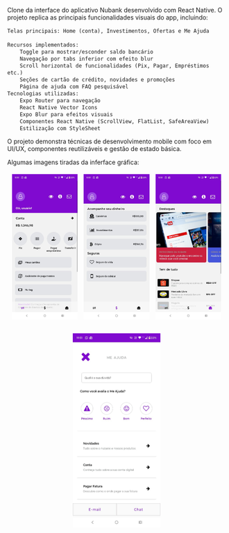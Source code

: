 Clone da interface do aplicativo Nubank desenvolvido com React Native. O projeto replica as principais funcionalidades visuais do app, incluindo:

    Telas principais: Home (conta), Investimentos, Ofertas e Me Ajuda
    
    Recursos implementados:
        Toggle para mostrar/esconder saldo bancário
        Navegação por tabs inferior com efeito blur
        Scroll horizontal de funcionalidades (Pix, Pagar, Empréstimos etc.)
        Seções de cartão de crédito, novidades e promoções
        Página de ajuda com FAQ pesquisável
    Tecnologias utilizadas:
        Expo Router para navegação
        React Native Vector Icons
        Expo Blur para efeitos visuais
        Componentes React Native (ScrollView, FlatList, SafeAreaView)
        Estilização com StyleSheet
        
O projeto demonstra técnicas de desenvolvimento mobile com foco em UI/UX, componentes reutilizáveis e gestão de estado básica.

Algumas imagens tiradas da inferface gráfica:

<p align="center">
  <img src="./preview/IMG-20250615-WA0023.jpg" alt="Tela inicial" width="30%" style="margin: 5px;" />
  <img src="./preview/IMG-20250615-WA0024.jpg" alt="Tela investimentos" width="30%" style="margin: 5px;" />
  <img src="./preview/IMG-20250615-WA0025.jpg" alt="Tela publicidade" width="30%" style="margin: 5px;" />
    
</p>
<p align="center">
  <img src="./preview/IMG-20250615-WA0022.jpg" alt="Tela ajuda" width="40%" style="margin: 10px;" />
</p>
